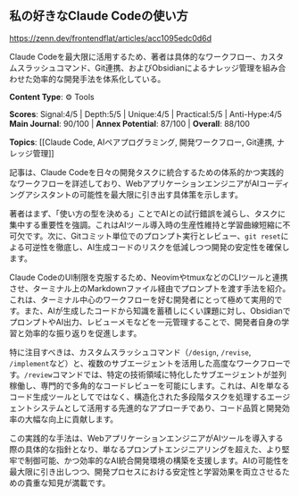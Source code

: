 ## 私の好きなClaude Codeの使い方

https://zenn.dev/frontendflat/articles/acc1095edc0d6d

Claude Codeを最大限に活用するため、著者は具体的なワークフロー、カスタムスラッシュコマンド、Git連携、およびObsidianによるナレッジ管理を組み合わせた効率的な開発手法を体系化している。

**Content Type**: ⚙️ Tools

**Scores**: Signal:4/5 | Depth:5/5 | Unique:4/5 | Practical:5/5 | Anti-Hype:4/5
**Main Journal**: 90/100 | **Annex Potential**: 87/100 | **Overall**: 88/100

**Topics**: [[Claude Code, AIペアプログラミング, 開発ワークフロー, Git連携, ナレッジ管理]]

記事は、Claude Codeを日々の開発タスクに統合するための体系的かつ実践的なワークフローを詳述しており、WebアプリケーションエンジニアがAIコーディングアシスタントの可能性を最大限に引き出す具体策を示します。

著者はまず、「使い方の型を決める」ことでAIとの試行錯誤を減らし、タスクに集中する重要性を強調。これはAIツール導入時の生産性維持と学習曲線短縮に不可欠です。次に、Gitコミット単位でのプロンプト実行とレビュー、`git reset`による可逆性を徹底し、AI生成コードのリスクを低減しつつ開発の安定性を確保します。

Claude CodeのUI制限を克服するため、NeovimやtmuxなどのCLIツールと連携させ、ターミナル上のMarkdownファイル経由でプロンプトを渡す手法を紹介。これは、ターミナル中心のワークフローを好む開発者にとって極めて実用的です。また、AIが生成したコードから知識を蓄積しにくい課題に対し、ObsidianでプロンプトやAI出力、レビューメモなどを一元管理することで、開発者自身の学習と効率的な振り返りを促進します。

特に注目すべきは、カスタムスラッシュコマンド（`/design`, `/revise`, `/implement`など）と、複数のサブエージェントを活用した高度なワークフローです。`/review`コマンドでは、特定の技術領域に特化したサブエージェントが並列稼働し、専門的で多角的なコードレビューを可能にします。これは、AIを単なるコード生成ツールとしてではなく、構造化された多段階タスクを処理するエージェントシステムとして活用する先進的なアプローチであり、コード品質と開発効率の大幅な向上に貢献します。

この実践的な手法は、WebアプリケーションエンジニアがAIツールを導入する際の具体的な指針となり、単なるプロンプトエンジニアリングを超えた、より堅牢で制御可能、かつ効率的なAI統合開発環境の構築を支援します。AIの可能性を最大限に引き出しつつ、開発プロセスにおける安定性と学習効果を両立させるための貴重な知見が満載です。